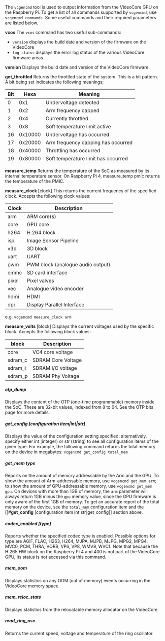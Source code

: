 The `vcgencmd` tool is used to output information from the VideoCore GPU on the Raspberry Pi.
To get a list of all commands supported by `vcgencmd`, use `vcgencmd commands`. Some useful commands and their required parameters are listed below.

**vcos**
The `vcos` command has two useful sub-commands:
- `version` displays the build date and version of the firmware on the VideoCore
- `log status` displays the error log status of the various VideoCore firmware areas

**version**
Displays the build date and version of the VideoCore firmware.

**get_throttled**
Returns the throttled state of the system. This is a bit pattern. A bit being set indicates the following meanings:

| Bit | Hexa    | Meaning                             |
| --- | ------- | ----------------------------------- |
| 0   | 0x1     | Undervoltage detected               |
| 1   | 0x2     | Arm frequency capped                |
| 2   | 0x4     | Currently throttled                 |
| 3   | 0x8     | Soft temperature limit active       |
| 16  | 0x10000 | Undervoltage has occurred           |
| 17  | 0x20000 | Arm frequency capping has occurred  |
| 18  | 0x40000 | Throttling has occurred             |
| 19  | 0x80000 | Soft temperature limit has occurred |

**measure_temp**
Returns the temperature of the SoC as measured by its internal temperature sensor. On Raspberry Pi 4, measure_temp pmic returns the temperature of the PMIC.

**measure_clock** [clock]
This returns the current frequency of the specified clock. Accepts the following clock values:


| Clock | Description                       |
| ----- | --------------------------------- |
| arm   | ARM core(s)                       |
| core  | GPU core                          |
| h264  | H.264 block                       |
| isp   | Image Sensor Pipeline             |
| v3d   | 3D block                          |
| uart  | UART                              |
| pwm   | PWM block (analogue audio output) |
| emmc  | SD card interface                 |
| pixel | Pixel valves                      |
| vec   | Analogue video encoder            |
| hdmi  | HDMI                              |
| dpi   | Display Parallel Interface        |

e.g. `vcgencmd measure_clock arm`

**measure_volts** [block]
Displays the current voltages used by the specific block. Accepts the following block values:

| block   | Description        |
| ------- | ------------------ |
| core    | VC4 core voltage   |
| sdram_c | SDRAM Core Voltage |
| sdram_i | SDRAM I/O voltage  |
| sdram_p | SDRAM Phy Voltage  |


##### otp_dump
Displays the content of the OTP (one-time programmable) memory inside the SoC. These are 32-bit values, indexed from 8 to 64. See the OTP bits page for more details.

##### get_config [configuration item|int|str]
Displays the value of the configuration setting specified: alternatively, specify either int (integer) or str (string) to see all configuration items of the given type. For example, the following command returns the total memory on the device in megabytes:
`vcgencmd get_config total_mem`

##### get_mem type
Reports on the amount of memory addressable by the Arm and the GPU. To show the amount of Arm-addressable memory, use `vcgencmd get_mem arm`; to show the amount of GPU-addressable memory, use `vcgencmd get_mem gpu`. On devices with more than 1GB of memory, the `arm` parameter will always return 1GB minus the `gpu` memory value, since the GPU firmware is only aware of the first 1GB of memory. To get an accurate report of the total memory on the device, see the `total_mem` configuration item and the [[#**get_config** [configuration item int str|get_config]] section above.

##### codec_enabled [type]
Reports whether the specified codec type is enabled. Possible options for type are AGIF, FLAC, H263, H264, MJPA, MJPB, MJPG, MPG2, MPG4, MVC0, PCM, THRA, VORB, VP6, VP8, WMV9, WVC1. Note that because the H.265 HW block on the Raspberry Pi 4 and 400 is not part of the VideoCore GPU, its status is not accessed via this command.

##### mem_oom
Displays statistics on any OOM (out of memory) events occurring in the VideoCore memory space.

##### mem_reloc_stats
Displays statistics from the relocatable memory allocator on the VideoCore.

##### read_ring_osc
Returns the current speed, voltage and temperature of the ring oscillator.